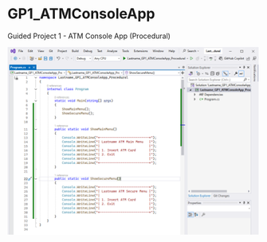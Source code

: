 # GP1_ATMConsoleApp
Guided Project 1 - ATM Console App (Procedural)

![Task 1](./Task1_Preview.png)
